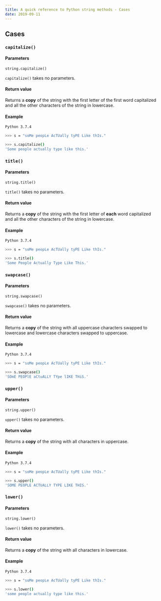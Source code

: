 ```yaml
---
title: A quick reference to Python string methods - Cases
date: 2019-09-11
---
```


## Cases

### <a name="capitalize"></a> `capitalize()`

#### Parameters

```python
string.capitalize()
```

`capitalize()` takes no parameters.

#### Return value

Returns a **copy** of the string with the first letter of the first word capitalized and all the other characters of the
string in lowercase.

#### Example

```bash
Python 3.7.4

>>> s = "soMe peopLe AcTUally tyPE Like thIs."

>>> s.capitalize()
'Some people actually type like this.'
```

### <a name="title"></a> `title()`

#### Parameters

```python
string.title()
```

`title()` takes no parameters.

#### Return value

Returns a **copy** of the string with the first letter of **each** word capitalized and all the other characters of the
string in lowercase.

#### Example

```bash
Python 3.7.4

>>> s = "soMe peopLe AcTUally tyPE Like thIs."

>>> s.title()
'Some People Actually Type Like This.'
```

### <a name="swapcase"></a> `swapcase()`

#### Parameters

```python
string.swapcase()
```

`swapcase()` takes no parameters.

#### Return value

Returns a **copy** of the string with all uppercase characters swapped to lowercase and lowercase
characters swapped to uppercase.

#### Example

```bash
Python 3.7.4

>>> s = "soMe peopLe AcTUally tyPE Like thIs."

>>> s.swapcase()
'SOmE PEOPlE aCtuALLY TYpe lIKE THiS.'
```

### <a name="upper"></a> `upper()`

#### Parameters

```python
string.upper()
```

`upper()` takes no parameters.

#### Return value

Returns a **copy** of the string with all characters in uppercase.

#### Example

```bash
Python 3.7.4

>>> s = "soMe peopLe AcTUally tyPE Like thIs."

>>> s.upper()
'SOME PEOPLE ACTUALLY TYPE LIKE THIS.'
```

### <a name="lower"></a> `lower()`

#### Parameters

```python
string.lower()
```

`lower()` takes no parameters.

#### Return value

Returns a **copy** of the string with all characters in lowercase.

#### Example

```bash
Python 3.7.4

>>> s = "soMe peopLe AcTUally tyPE Like thIs."

>>> s.lower()
'some people actually type like this.'
```
